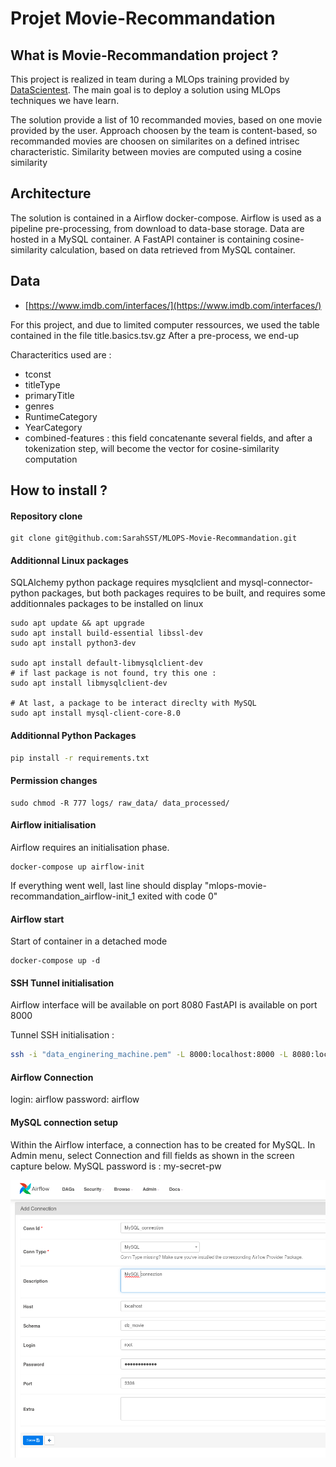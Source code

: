 # Projet Movie-Recommandation

## What is Movie-Recommandation project ?

This project is realized in team during a MLOps training provided by [DataScientest](https://datascientest.com/).
The main goal is to deploy a solution using MLOps techniques we have learn.

The solution provide a list of 10 recommanded movies, based on one movie provided by the user.
Approach choosen by the team is content-based, so recommanded movies are choosen on similarites on a defined intrisec characteristic.
Similarity between movies are computed using a cosine similarity

## Architecture

The solution is contained in a Airflow docker-compose.
Airflow is used as a pipeline pre-processing, from download to data-base storage.
Data are hosted in a MySQL container.
A FastAPI container is containing cosine-similarity calculation, based on data retrieved from MySQL container.



## Data

- [https://www.imdb.com/interfaces/](https://www.imdb.com/interfaces/)

For this project, and due to limited computer ressources, we used the table contained in the file title.basics.tsv.gz
After a pre-process, we end-up

Characteritics used are :
- tconst
- titleType
- primaryTitle
- genres
- RuntimeCategory
- YearCategory 
- combined-features : this field concatenante several fields, and after a tokenization step, will become the vector for cosine-similarity computation



## How to install ?

#### Repository clone

``` 
git clone git@github.com:SarahSST/MLOPS-Movie-Recommandation.git
```

#### Additionnal Linux packages

SQLAlchemy python package requires  mysqlclient and  mysql-connector-python packages, but both packages requires to be built, and requires some additionnales packages to be installed on linux

```
sudo apt update && apt upgrade
sudo apt install build-essential libssl-dev
sudo apt install python3-dev

sudo apt install default-libmysqlclient-dev
# if last package is not found, try this one : 
sudo apt install libmysqlclient-dev

# At last, a package to be interact direclty with MySQL
sudo apt install mysql-client-core-8.0
```

#### Additionnal Python Packages
``` bash
pip install -r requirements.txt
```


#### Permission changes

```
sudo chmod -R 777 logs/ raw_data/ data_processed/
```

#### Airflow initialisation

Airflow requires an initialisation phase.

```
docker-compose up airflow-init
```

If everything went well, last line should display "mlops-movie-recommandation_airflow-init_1 exited with code 0"

#### Airflow start

Start of container in a detached mode
```
docker-compose up -d
```

#### SSH Tunnel initialisation

Airflow interface will be available on port 8080
FastAPI is available on port 8000

Tunnel SSH initialisation :
``` bash
ssh -i "data_enginering_machine.pem" -L 8000:localhost:8000 -L 8080:localhost:8080 ubuntu@54.73.108.184

```

#### Airflow Connection

login: airflow
password: airflow

#### MySQL connection setup

Within the Airflow interface, a connection has to be created for MySQL.
In Admin menu, select Connection and fill fields as shown in the screen capture below.
MySQL password is : my-secret-pw

![MySQL connection setup](./images/mysql_connection_creation.png)

